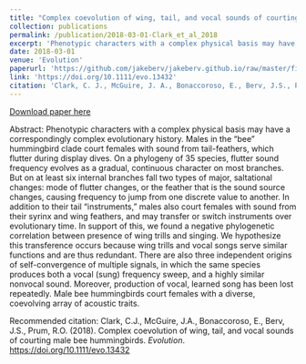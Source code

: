 ```yaml
---
title: "Complex coevolution of wing, tail, and vocal sounds of courting male bee hummingbirds"
collection: publications
permalink: /publication/2018-03-01-Clark_et_al_2018
excerpt: 'Phenotypic characters with a complex physical basis may have a correspondingly complex evolutionary history. Males in the “bee” hummingbird clade court females with sound from tail-feathers, which flutter during display dives. On a phylogeny of 35 species, flutter sound frequency evolves as a gradual, continuous character on most branches. But on at least six internal branches fall two types of major, saltational changes: mode of flutter changes, or the feather that is the sound source changes, causing frequency to jump from one discrete value to another.'
date: 2018-03-01
venue: 'Evolution'
paperurl: 'https://github.com/jakeberv/jakeberv.github.io/raw/master/files/pdf/papers/Clark_et_al_2018.pdf'
link: 'https://doi.org/10.1111/evo.13432'
citation: 'Clark, C. J., McGuire, J. A., Bonaccoroso, E., Berv, J.S., Prum, R. O. (2018). Complex coevolution of wing, tail, and vocal sounds of courting male bee hummingbirds. <i>Evolution</i>.'
---
```


[Download paper here](https://github.com/jakeberv/jakeberv.github.io/raw/master/files/pdf/papers/Clark_et_al_2018.pdf)

Abstract: Phenotypic characters with a complex physical basis may have a correspondingly complex evolutionary history. Males in the “bee” hummingbird clade court females with sound from tail-feathers, which flutter during display dives. On a phylogeny of 35 species, flutter sound frequency evolves as a gradual, continuous character on most branches. But on at least six internal branches fall two types of major, saltational changes: mode of flutter changes, or the feather that is the sound source changes, causing frequency to jump from one discrete value to another. In addition to their tail “instruments,” males also court females with sound from their syrinx and wing feathers, and may transfer or switch instruments over evolutionary time. In support of this, we found a negative phylogenetic correlation between presence of wing trills and singing. We hypothesize this transference occurs because wing trills and vocal songs serve similar functions and are thus redundant. There are also three independent origins of self-convergence of multiple signals, in which the same species produces both a vocal (sung) frequency sweep, and a highly similar nonvocal sound. Moreover, production of vocal, learned song has been lost repeatedly. Male bee hummingbirds court females with a diverse, coevolving array of acoustic traits.

Recommended citation: Clark, C.J., McGuire, J.A., Bonaccoroso, E., Berv, J.S., Prum, R.O. (2018). Complex coevolution of wing, tail, and vocal sounds of courting male bee hummingbirds. <i>Evolution</i>. https://doi.org/10.1111/evo.13432
